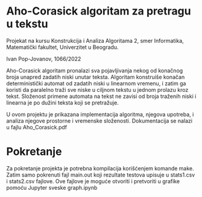 # Aho-Corasick algoritam za pretragu u tekstu

Projekat na kursu Konstrukcija i Analiza Algoritama 2, smer Informatika, Matematički fakultet, Univerzitet u Beogradu. 

Ivan Pop-Jovanov, 1066/2022 

Aho-Corasick algoritam pronalazi sva pojavljivanja nekog od konačnog broja unapred zadatih niski unutar teksta. Algoritam konstruiše konačan deterministički automat od zadatih niski u linearnom vremenu, i zatim ga koristi da paralelno traži sve niske u ciljnom tekstu u jednom prolazu kroz tekst. Složenost primene automata na tekst ne zavisi od broja traženih niski i linearna je po dužini teksta koji se pretražuje. 

U ovom projektu je prikazana implementacija algoritma, njegova upotreba, i analiza njegove prostorne i vremenske složenosti. Dokumentacija se nalazi u fajlu Aho_Corasick.pdf

# Pokretanje 

Za pokretanje projekta je potrebna kompilacija korišćenjem komande make. Zatim samo pokrenuti fajl main.out koji rezultate testova upisuje u stats1.csv i stats2.csv fajlove. Ove fajlove je moguće otvoriti i pretvoriti u grafike pomoću Jupyter sveske graph.ipynb
